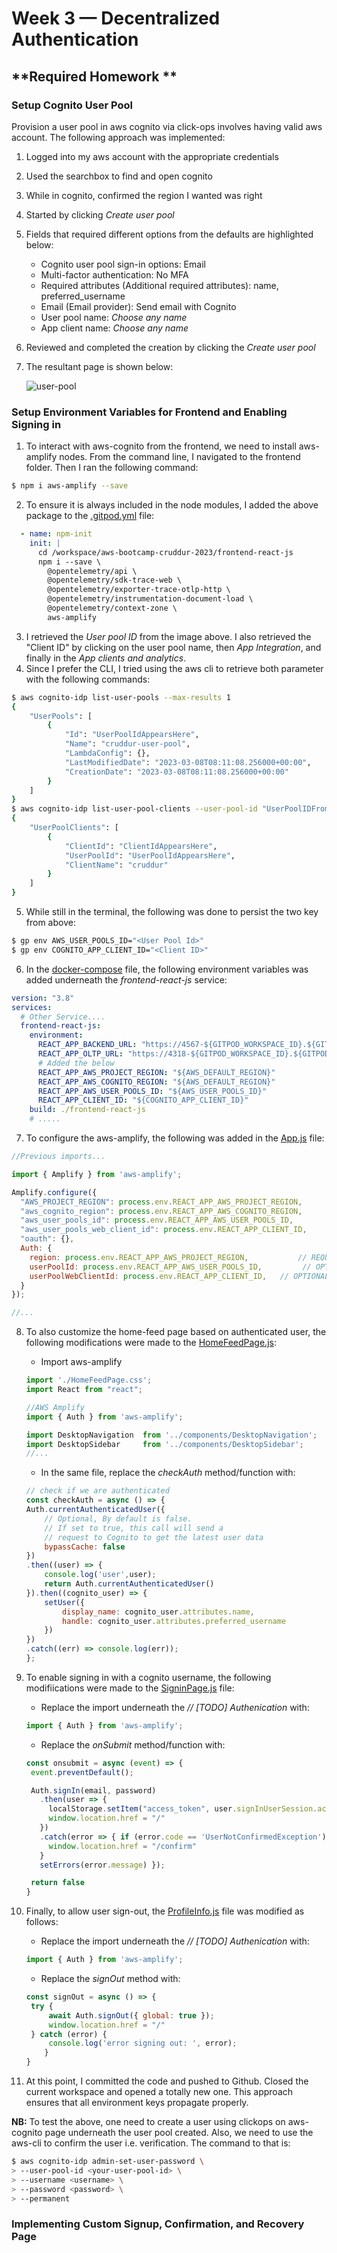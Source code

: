 # Week 3 — Decentralized Authentication

## **Required Homework ** 

### **Setup Cognito User Pool**
Provision a user pool in aws cognito via click-ops involves having valid aws account. The following approach was implemented:
1. Logged into my aws account with the appropriate credentials
2. Used the searchbox to find and open cognito
3. While in cognito, confirmed the region I wanted was right
4. Started by clicking *Create user pool*
5. Fields that required different options from the defaults are highlighted below:
    - Cognito user pool sign-in options: Email
    - Multi-factor authentication: No MFA
    - Required attributes (Additional required attributes): name, preferred_username
    - Email (Email provider): Send email with Cognito
    - User pool name: *Choose any name*
    - App client name: *Choose any name*
6. Reviewed and completed the creation by clicking the *Create user pool*
7. The resultant page is shown below: 

    ![user-pool](./images/userpool.png)

### **Setup Environment Variables for Frontend and Enabling Signing in**
1. To interact with aws-cognito from the frontend, we need to install aws-amplify nodes. From the command line, I navigated to the frontend folder. Then I ran the following command:
```bash
$ npm i aws-amplify --save
````
2. To ensure it is always included in the node modules, I added the above package to the [.gitpod.yml](../.gitpod.yml) file:
```yaml
  - name: npm-init
    init: |
      cd /workspace/aws-bootcamp-cruddur-2023/frontend-react-js
      npm i --save \
        @opentelemetry/api \
        @opentelemetry/sdk-trace-web \
        @opentelemetry/exporter-trace-otlp-http \
        @opentelemetry/instrumentation-document-load \
        @opentelemetry/context-zone \
        aws-amplify
```
3. I retrieved the *User pool ID* from the image above. I also retrieved the "Client ID" by clicking on the user pool name, then *App Integration*, and finally in the *App clients and analytics*.
4. Since I prefer the CLI, I tried using the aws cli to retrieve both parameter with the following commands:
```bash
$ aws cognito-idp list-user-pools --max-results 1
{
    "UserPools": [
        {
            "Id": "UserPoolIdAppearsHere",
            "Name": "cruddur-user-pool",
            "LambdaConfig": {},
            "LastModifiedDate": "2023-03-08T08:11:08.256000+00:00",
            "CreationDate": "2023-03-08T08:11:08.256000+00:00"
        }
    ]
}
$ aws cognito-idp list-user-pool-clients --user-pool-id "UserPoolIDFromAbove"
{
    "UserPoolClients": [
        {
            "ClientId": "ClientIdAppearsHere",
            "UserPoolId": "UserPoolIdAppearsHere",
            "ClientName": "cruddur"
        }
    ]
}
```
5. While still in the terminal, the following was done to persist the two key from above:
```bash
$ gp env AWS_USER_POOLS_ID="<User Pool Id>"
$ gp env COGNITO_APP_CLIENT_ID="<Client ID>"
```
6. In the [docker-compose](../docker-compose.yml) file, the following environment variables was added underneath the *frontend-react-js* service:
```yaml
version: "3.8"
services:
  # Other Service....
  frontend-react-js:
    environment:
      REACT_APP_BACKEND_URL: "https://4567-${GITPOD_WORKSPACE_ID}.${GITPOD_WORKSPACE_CLUSTER_HOST}"
      REACT_APP_OLTP_URL: "https://4318-${GITPOD_WORKSPACE_ID}.${GITPOD_WORKSPACE_CLUSTER_HOST}"
      # Added the below
      REACT_APP_AWS_PROJECT_REGION: "${AWS_DEFAULT_REGION}"
      REACT_APP_AWS_COGNITO_REGION: "${AWS_DEFAULT_REGION}"
      REACT_APP_AWS_USER_POOLS_ID: "${AWS_USER_POOLS_ID}"
      REACT_APP_CLIENT_ID: "${COGNITO_APP_CLIENT_ID}"
    build: ./frontend-react-js
    # .....

```
7. To configure the aws-amplify, the following was added in the [App.js](../frontend-react-js/src/App.js) file:
```js
//Previous imports...

import { Amplify } from 'aws-amplify';

Amplify.configure({
  "AWS_PROJECT_REGION": process.env.REACT_APP_AWS_PROJECT_REGION,
  "aws_cognito_region": process.env.REACT_APP_AWS_COGNITO_REGION,
  "aws_user_pools_id": process.env.REACT_APP_AWS_USER_POOLS_ID,
  "aws_user_pools_web_client_id": process.env.REACT_APP_CLIENT_ID,
  "oauth": {},
  Auth: {
    region: process.env.REACT_APP_AWS_PROJECT_REGION,           // REQUIRED - Amazon Cognito Region
    userPoolId: process.env.REACT_APP_AWS_USER_POOLS_ID,         // OPTIONAL - Amazon Cognito User Pool ID
    userPoolWebClientId: process.env.REACT_APP_CLIENT_ID,   // OPTIONAL - Amazon Cognito Web Client ID (26-char alphanumeric string)
  }
});

//...
```
8. To also customize the home-feed page based on authenticated user, the following modifications were made to the [HomeFeedPage.js](../frontend-react-js/src/pages/HomeFeedPage.js):
    - Import aws-amplify
    ```js
    import './HomeFeedPage.css';
    import React from "react";

    //AWS Amplify
    import { Auth } from 'aws-amplify';

    import DesktopNavigation  from '../components/DesktopNavigation';
    import DesktopSidebar     from '../components/DesktopSidebar';
    //...
    ```
    - In the same file, replace the *checkAuth* method/function with:
    ```js
    // check if we are authenticated
    const checkAuth = async () => {
    Auth.currentAuthenticatedUser({
        // Optional, By default is false. 
        // If set to true, this call will send a 
        // request to Cognito to get the latest user data
        bypassCache: false 
    })
    .then((user) => {
        console.log('user',user);
        return Auth.currentAuthenticatedUser()
    }).then((cognito_user) => {
        setUser({
            display_name: cognito_user.attributes.name,
            handle: cognito_user.attributes.preferred_username
        })
    })
    .catch((err) => console.log(err));
    };
    ```
9. To enable signing in with a cognito username, the following modifiications were made to the [SigninPage.js](../frontend-react-js/src/pages/SigninPage.js) file:
    - Replace the import underneath the *// [TODO] Authenication* with:
    ```js
    import { Auth } from 'aws-amplify';
    ```
    - Replace the *onSubmit* method/function with:
    ```js
    const onsubmit = async (event) => {
     event.preventDefault();

     Auth.signIn(email, password)
       .then(user => {
         localStorage.setItem("access_token", user.signInUserSession.accessToken.jwtToken)
         window.location.href = "/"
       })
       .catch(error => { if (error.code == 'UserNotConfirmedException') {
         window.location.href = "/confirm"
       }
       setErrors(error.message) });

     return false
   }
   ```
10. Finally, to allow user sign-out, the [ProfileInfo.js](../frontend-react-js/src/components/ProfileInfo.js) file was modified as follows:
    - Replace the import underneath the *// [TODO] Authenication* with:
    ```js
    import { Auth } from 'aws-amplify';
    ```
    - Replace the *signOut* method with:
    ```js
    const signOut = async () => {
     try {
         await Auth.signOut({ global: true });
         window.location.href = "/"
     } catch (error) {
         console.log('error signing out: ', error);
        }
    }
    ```


11. At this point, I committed the code and pushed to Github. Closed the current workspace and opened a totally new one. This approach ensures that all environment keys propagate properly.

**NB:** To test the above, one need to create a user using clickops on aws-cognito page underneath the user pool created. Also, we need to use the aws-cli to confirm the user i.e. verification. The command to that is:
```bash
$ aws cognito-idp admin-set-user-password \
> --user-pool-id <your-user-pool-id> \
> --username <username> \
> --password <password> \
> --permanent
```

### **Implementing Custom Signup, Confirmation, and Recovery Page**